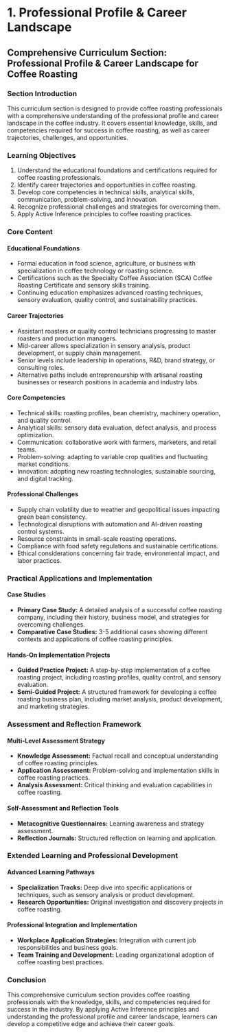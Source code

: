 # 1. Professional Profile & Career Landscape

## Comprehensive Curriculum Section: Professional Profile & Career Landscape for Coffee Roasting

### Section Introduction

This curriculum section is designed to provide coffee roasting professionals with a comprehensive understanding of the professional profile and career landscape in the coffee industry. It covers essential knowledge, skills, and competencies required for success in coffee roasting, as well as career trajectories, challenges, and opportunities.

### Learning Objectives

1. Understand the educational foundations and certifications required for coffee roasting professionals.
2. Identify career trajectories and opportunities in coffee roasting.
3. Develop core competencies in technical skills, analytical skills, communication, problem-solving, and innovation.
4. Recognize professional challenges and strategies for overcoming them.
5. Apply Active Inference principles to coffee roasting practices.

### Core Content

#### Educational Foundations

* Formal education in food science, agriculture, or business with specialization in coffee technology or roasting science.
* Certifications such as the Specialty Coffee Association (SCA) Coffee Roasting Certificate and sensory skills training.
* Continuing education emphasizes advanced roasting techniques, sensory evaluation, quality control, and sustainability practices.

#### Career Trajectories

* Assistant roasters or quality control technicians progressing to master roasters and production managers.
* Mid-career allows specialization in sensory analysis, product development, or supply chain management.
* Senior levels include leadership in operations, R&D, brand strategy, or consulting roles.
* Alternative paths include entrepreneurship with artisanal roasting businesses or research positions in academia and industry labs.

#### Core Competencies

* Technical skills: roasting profiles, bean chemistry, machinery operation, and quality control.
* Analytical skills: sensory data evaluation, defect analysis, and process optimization.
* Communication: collaborative work with farmers, marketers, and retail teams.
* Problem-solving: adapting to variable crop qualities and fluctuating market conditions.
* Innovation: adopting new roasting technologies, sustainable sourcing, and digital tracking.

#### Professional Challenges

* Supply chain volatility due to weather and geopolitical issues impacting green bean consistency.
* Technological disruptions with automation and AI-driven roasting control systems.
* Resource constraints in small-scale roasting operations.
* Compliance with food safety regulations and sustainable certifications.
* Ethical considerations concerning fair trade, environmental impact, and labor practices.

### Practical Applications and Implementation

#### Case Studies

* **Primary Case Study:** A detailed analysis of a successful coffee roasting company, including their history, business model, and strategies for overcoming challenges.
* **Comparative Case Studies:** 3-5 additional cases showing different contexts and applications of coffee roasting principles.

#### Hands-On Implementation Projects

* **Guided Practice Project:** A step-by-step implementation of a coffee roasting project, including roasting profiles, quality control, and sensory evaluation.
* **Semi-Guided Project:** A structured framework for developing a coffee roasting business plan, including market analysis, product development, and marketing strategies.

### Assessment and Reflection Framework

#### Multi-Level Assessment Strategy

* **Knowledge Assessment:** Factual recall and conceptual understanding of coffee roasting principles.
* **Application Assessment:** Problem-solving and implementation skills in coffee roasting practices.
* **Analysis Assessment:** Critical thinking and evaluation capabilities in coffee roasting.

#### Self-Assessment and Reflection Tools

* **Metacognitive Questionnaires:** Learning awareness and strategy assessment.
* **Reflection Journals:** Structured reflection on learning and application.

### Extended Learning and Professional Development

#### Advanced Learning Pathways

* **Specialization Tracks:** Deep dive into specific applications or techniques, such as sensory analysis or product development.
* **Research Opportunities:** Original investigation and discovery projects in coffee roasting.

#### Professional Integration and Implementation

* **Workplace Application Strategies:** Integration with current job responsibilities and business goals.
* **Team Training and Development:** Leading organizational adoption of coffee roasting best practices.

### Conclusion

This comprehensive curriculum section provides coffee roasting professionals with the knowledge, skills, and competencies required for success in the industry. By applying Active Inference principles and understanding the professional profile and career landscape, learners can develop a competitive edge and achieve their career goals.